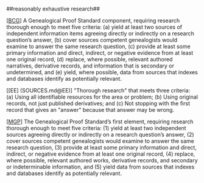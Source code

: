 ##reasonably exhaustive research##

\[[BCG](SOURCES.md#BCG)\] A Genealogical Proof Standard component, requiring research thorough enough to meet five criteria: (a) yield at least two sources of independent information items agreeing directly or indirectly on a research question’s answer, (b) cover sources competent genealogists would examine to answer the same research question, (c) provide at least some primary information and direct, indirect, or negative evidence from at least one original record, (d) replace, where possible, relevant authored narratives, derivative records, and information that is secondary or undetermined, and (e) yield, where possible, data from sources that indexes and databases identify as potentially relevant.

\[[EE] (SOURCES.md@EE)\] "Thorough research" that meets three criteria: (a) Using all identifiable resources for the area or problem; (b) Using original records, not just published derivatives; and (c) Not stopping with the first record that gives an "answer" because that answer may be wrong.


\[[MGP](SOURCES.md#MGP)\] The Genealogical Proof Standard’s first 	element, requiring research thorough enough to meet five criteria: (1) yield at least two independent sources agreeing directly or indirectly on a research question’s answer, (2) cover sources competent genealogists would examine to answer the same research question, (3) provide at least some primary information and direct, indirect, or negative evidence from at least one original record, (4) replace, where possible, relevant authored works, derivative records, and secondary or indeterminable information, and (5) yield data from sources that indexes and databases identify as potentially relevant.
